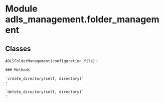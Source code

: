Module adls_management.folder_management
========================================

Classes
-------

`ADLSFolderManagement(configuration_file)`
:   

    ### Methods

    `create_directory(self, directory)`
    :

    `delete_directory(self, directory)`
    :